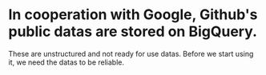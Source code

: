 # In cooperation with Google, Github's public datas are stored on BigQuery. 
 These are unstructured and not ready for use datas. Before we start using it, we need the datas to be reliable.

